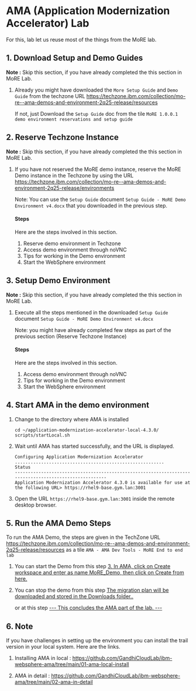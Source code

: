 # AMA  (Application Modernization Accelerator) Lab

For this, lab let us reuse most of the things from the MoRE lab.

## 1. Download Setup and Demo Guides

**Note :** Skip this section, if you have already completed the this section in MoRE Lab.

1. Already you might have downloaded the `More Setup Guide` and `Demo Guide` from the techzone URL https://techzone.ibm.com/collection/mo-re--ama-demos-and-environment-2q25-release/resources

    If not, just Download the `Setup Guide` doc from the tile `MoRE 1.0.0.1 demo environment reservations and setup guide`

## 2. Reserve Techzone Instance

**Note :** Skip this section, if you have already completed the this section in MoRE Lab.

1. If you have not reserved the MoRE demo instance, reserve the MoRE Demo instance in the Techzone by using the URL https://techzone.ibm.com/collection/mo-re--ama-demos-and-environment-2q25-release/environments

    Note: You can use the `Setup Guide` document `Setup Guide - MoRE Demo Environment v4.docx` that you downloaded in the previous step.

    #### Steps

    Here are the steps involved in this section.

    1. Reserve demo environment in Techzone
    2. Access demo environment through noVNC
    3. Tips for working in the Demo environment
    4. Start the WebSphere environment 

## 3. Setup Demo Environment

**Note :** Skip this section, if you have already completed the this section in MoRE Lab.

1. Execute all the steps mentioned in the downloaded `Setup Guide` document `Setup Guide - MoRE Demo Environment v4.docx`

    Note: you might have already completed few steps as part of the previous section (Reserve Techzone Instance)

    #### Steps

    Here are the steps involved in this section.

    1. Access demo environment through noVNC
    2. Tips for working in the Demo environment
    3. Start the WebSphere environment

## 4. Start AMA in the demo environment 

1. Change to the directory where AMA is installed

    ```
    cd ~/application-modernization-accelerator-local-4.3.0/
    scripts/startLocal.sh 
    ```

3. Wait until AMA has started successfully, and the URL is displayed.

    ```
    Configuring Application Modernization Accelerator .........................................................
    Status
    ------------------------------------------------------------------------------------------------------
    Application Modernization Accelerator 4.3.0 is available for use at the following URL> https://rhel9-base.gym.lan:3001
    ```

3. Open the URL `https://rhel9-base.gym.lan:3001` inside the remote desktop browser.


## 5. Run the AMA Demo Steps

To run the AMA Demo, the steps are given in the TechZone URL https://techzone.ibm.com/collection/mo-re--ama-demos-and-environment-2q25-release/resources as a tile `AMA - AMA Dev Tools - MoRE End to end lab`

1. You can start the Demo from this step [3. In AMA, click on Create workspace and enter as name MoRE_Demo, then click on Create
 from here.]( https://github.com/LarsBesselmann/MoRE_WhereAMI_Lab?tab=readme-ov-file#user-content-run-the-ama-data-collector-to-scan-the-environment)

2. You can stop the demo from this step  [The migration plan will be downloaded and stored in the Downloads folder..](
    https://github.com/LarsBesselmann/MoRE_WhereAMI_Lab?tab=readme-ov-file#user-content-use-the-ama-dev-tools-to-apply-automated-fixes)

    or at this step 
    [--- This concludes the AMA part of the lab. ---](
    https://github.com/LarsBesselmann/MoRE_WhereAMI_Lab?tab=readme-ov-file#user-content-set-up-the-managed-liberty-cluster-and-deploy-the-modernized-whereami-application)


## 6. Note

If you have challenges in setting up the environment you can install the trail version in your local system. Here are the links.

1. Installing AMA in local : https://github.com/GandhiCloudLab/ibm-websphere-ama/tree/main/01-ama-local-install

2. AMA in detail : https://github.com/GandhiCloudLab/ibm-websphere-ama/tree/main/02-ama-in-detail


